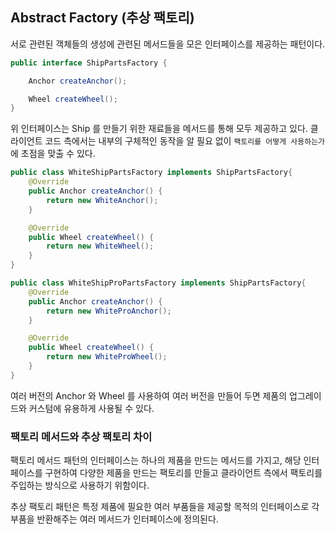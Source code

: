 ## Abstract Factory (추상 팩토리)

서로 관련된 객체들의 생성에 관련된 메서드들을 모은 인터페이스를 제공하는 패턴이다. 

```java
public interface ShipPartsFactory {

    Anchor createAnchor();

    Wheel createWheel();
}
```
위 인터페이스는 Ship 를 만들기 위한 재료들을 메서드를 통해 모두 제공하고 있다. 
클라이언트 코드 측에서는 내부의 구체적인 동작을 알 필요 없이 `팩토리를 어떻게 사용하는가`에 초점을 맞출 수 있다.

```java
public class WhiteShipPartsFactory implements ShipPartsFactory{
    @Override
    public Anchor createAnchor() {
        return new WhiteAnchor();
    }

    @Override
    public Wheel createWheel() {
        return new WhiteWheel();
    }
}
```

```java
public class WhiteShipProPartsFactory implements ShipPartsFactory{
    @Override
    public Anchor createAnchor() {
        return new WhiteProAnchor();
    }

    @Override
    public Wheel createWheel() {
        return new WhiteProWheel();
    }
}
```
여러 버전의 Anchor 와 Wheel 를 사용하여 여러 버전을 만들어 두면 제품의 업그레이드와 커스텀에 유용하게 사용될 수 있다.

### 팩토리 메서드와 추상 팩토리 차이
팩토리 메서드 패턴의 인터페이스는 하나의 제품을 만드는 메서드를 가지고, 해당 인터페이스를 구현하여 
다양한 제품을 만드는 팩토리를 만들고 클라이언트 측에서 팩토리를 주입하는 방식으로 사용하기 위함이다.

추상 팩토리 패턴은 특정 제품에 필요한 여러 부품들을 제공할 목적의 인터페이스로 각 부품을 반환해주는 여러 메서드가 인터페이스에 정의된다.
